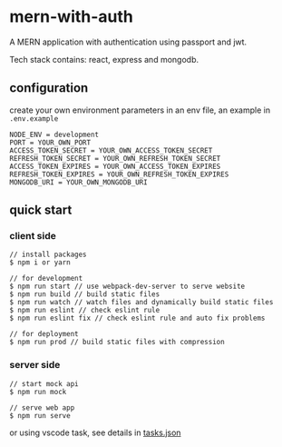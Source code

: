 # mern-with-auth

A MERN application with authentication using passport and jwt.

Tech stack contains: react, express and mongodb.

## configuration

create your own environment parameters in an env file, an example in `.env.example`

```
NODE_ENV = development
PORT = YOUR_OWN_PORT
ACCESS_TOKEN_SECRET = YOUR_OWN_ACCESS_TOKEN_SECRET
REFRESH_TOKEN_SECRET = YOUR_OWN_REFRESH_TOKEN_SECRET
ACCESS_TOKEN_EXPIRES = YOUR_OWN_ACCESS_TOKEN_EXPIRES
REFRESH_TOKEN_EXPIRES = YOUR_OWN_REFRESH_TOKEN_EXPIRES
MONGODB_URI = YOUR_OWN_MONGODB_URI
```

## quick start

### client side

```terminal
// install packages
$ npm i or yarn

// for development
$ npm run start // use webpack-dev-server to serve website
$ npm run build // build static files
$ npm run watch // watch files and dynamically build static files
$ npm run eslint // check eslint rule
$ npm run eslint fix // check eslint rule and auto fix problems

// for deployment
$ npm run prod // build static files with compression
```

### server side

```terminal
// start mock api
$ npm run mock

// serve web app
$ npm run serve
```

or using vscode task, see details in [tasks.json](./.vscode/tasks.json)
